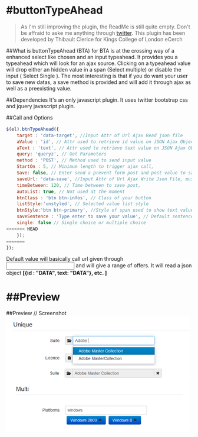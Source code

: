 #buttonTypeAhead
=========================

  > As I'm still improving the plugin, the ReadMe is still quite empty. Don't be affraid to aske me anything through [twitter](https://twitter.com/PonteIneptique). 
  > This plugin has been developed by Thibault Clerice for Kings College of London eCerch
	
	
##What is buttonTypeAhead (BTA) for
BTA is at the crossing way of a enhanced select like chosen and an input typeahead. It provides you a typeahead which will look for an ajax source. Clicking on a typeahead value will drop either an hidden value in a span (Select multiple) or disable the input ( Select Single ).
The most interesting is that if you do want your user to save new datas, a save method is provided and will add it through ajax as well as a preexisting value.

##Dependencies
It's an only javascript plugin. It uses twitter bootstrap css and jquery javascript plugin.

##Call and Options

```js
$(el).btnTypeAhead({
	target : 'data-target', //Input Attr of Url Ajax Read json file
	aValue : 'id', // Attr used to retrieve id value on JSON Ajax Object
	aText : 'text', // Attr used to retrieve text value on JSON Ajax Object,
	query: 'queryz', // Get Parameters
	method : 'POST', // Method used to send input value
	StartOn : 5, // Minimum length to trigger ajax call,
	Save: false, // Enter send a prevent form post and post value to same or to saveUrl,
	saveUrl: 'data-save', //Input Attr of Url Ajax Write Json File, must use same key than trget file 
	timeBetween: 120, // Time between to save post,
	autoList: true, // Not used at the moment
	btnClass : 'btn btn-infos', // Class of your button
	listStyle:'unstyled', // Selected value list style
	btnStyle:'btn btn-primary', //Style of span used to show text value and hidden input with id value
	saveSentence : 'Type enter to save your value', // Default sentence when saving is true and no results are given
	single: false // Single choice or multiple choice
<<<<<<< HEAD
	});
=======
});
```

Default value will basically call url given through **<input data-target="here" />** and will give a range of offers. It will read a json object **[{id : "DATA", text: "DATA"}, etc. ]**

##Preview
=======
##Preview // Screenshot
![Alt text](/mdFiles/preview.png "Screenshot")